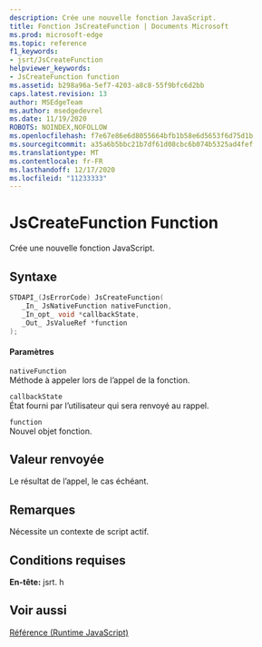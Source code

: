 ```yaml
---
description: Crée une nouvelle fonction JavaScript.
title: Fonction JsCreateFunction | Documents Microsoft
ms.prod: microsoft-edge
ms.topic: reference
f1_keywords:
- jsrt/JsCreateFunction
helpviewer_keywords:
- JsCreateFunction function
ms.assetid: b298a96a-5ef7-4203-a8c8-55f9bfc6d2bb
caps.latest.revision: 13
author: MSEdgeTeam
ms.author: msedgedevrel
ms.date: 11/19/2020
ROBOTS: NOINDEX,NOFOLLOW
ms.openlocfilehash: f7e67e86e6d8055664bfb1b58e6d5653f6d75d1b
ms.sourcegitcommit: a35a6b5bbc21b7df61d08cbc6b074b5325ad4fef
ms.translationtype: MT
ms.contentlocale: fr-FR
ms.lasthandoff: 12/17/2020
ms.locfileid: "11233333"
---
```

# JsCreateFunction Function

Crée une nouvelle fonction JavaScript.
  
## Syntaxe  
  
```cpp  
STDAPI_(JsErrorCode) JsCreateFunction(  
   _In_ JsNativeFunction nativeFunction,  
   _In_opt_ void *callbackState,  
   _Out_ JsValueRef *function  
);  
```  
  
#### Paramètres  
 `nativeFunction`  
 Méthode à appeler lors de l’appel de la fonction.  
  
 `callbackState`  
 État fourni par l’utilisateur qui sera renvoyé au rappel.  
  
 `function`  
 Nouvel objet fonction.  
  
## Valeur renvoyée  
 Le résultat de l’appel, le cas échéant.  
  
## Remarques  
 Nécessite un contexte de script actif.  
  
## Conditions requises  
 **En-tête:** jsrt. h  
  
## Voir aussi  
 [Référence (Runtime JavaScript)](../chakra-hosting/reference-javascript-runtime.md)
